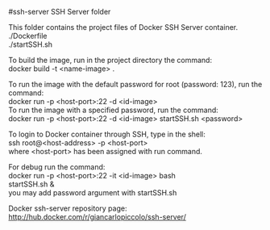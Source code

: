 #ssh-server
SSH Server folder

This folder contains the project files of Docker SSH Server container.
<br>./Dockerfile
<br>./startSSH.sh

To build the image, run in the project directory the command:
<br>docker build -t \<name-image\> .

To run the image with the default password for root (password: 123), run the command:
<br>docker run -p \<host-port\>:22 -d \<id-image\>
<br>To run the image with a specified password, run the command:
<br>docker run -p \<host-port\>:22 -d \<id-image\> startSSH.sh \<password\>

To login to Docker container through SSH, type in the shell:
<br>ssh root@\<host-address\> -p \<host-port\>
<br>where \<host-port\> has been assigned with run command.

For debug run the command:
<br>docker run -p \<host-port\>:22 -it \<id-image\> bash
<br>startSSH.sh &
<br>you may add password argument with startSSH.sh

Docker ssh-server repository page:
<br>http://hub.docker.com/r/giancarlopiccolo/ssh-server/
